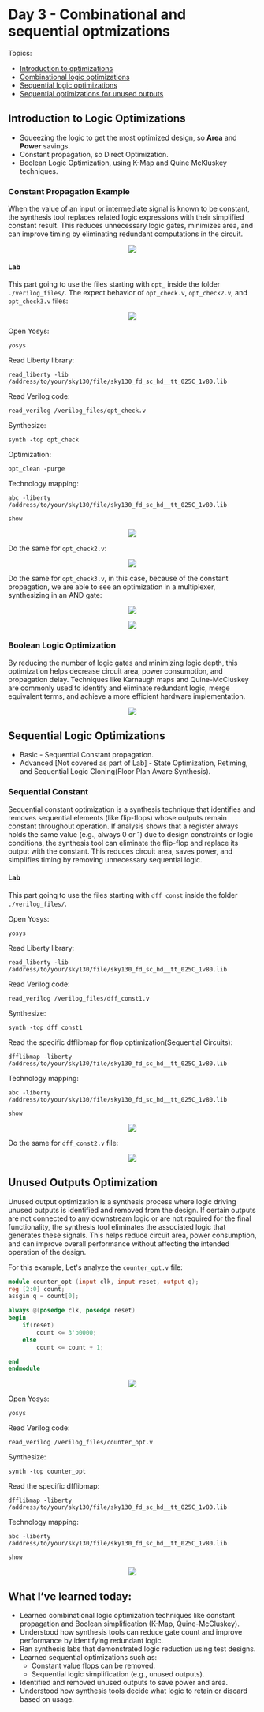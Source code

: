 # Day 3 - Combinational and sequential optmizations
Topics:

- [Introduction to optimizations](#introduction-to-logic-optimizations)
- [Combinational logic optimizations](#introduction-to-logic-optimizations)
- [Sequential logic optimizations](#sequential-logic-optimizations)
- [Sequential optimizations for unused outputs](#unused-outputs-optimization)

## Introduction to Logic Optimizations

* Squeezing the logic to get the most optimized design, so **Area** and **Power** savings.
* Constant propagation, so Direct Optimization.
* Boolean Logic Optimization, using K-Map and Quine McKluskey techniques.

### Constant Propagation Example

When the value of an input or intermediate signal is known to be constant, the synthesis tool replaces related logic expressions with their simplified constant result. This reduces unnecessary logic gates, minimizes area, and can improve timing by eliminating redundant computations in the circuit.

<p align="center">
  <img src="https://raw.githubusercontent.com/GustavoKanaiama/RTL-Design-and-Synthesis-using-sky130/refs/heads/main/Day_3/img/day3_img1.png"
  />
</p>

#### Lab
This part going to use the files starting with `opt_` inside the folder `./verilog_files/`. The expect behavior of `opt_check.v`, `opt_check2.v`, and `opt_check3.v` files:

<p align="center">
  <img src="https://raw.githubusercontent.com/GustavoKanaiama/RTL-Design-and-Synthesis-using-sky130/refs/heads/main/Day_3/img/day3_img4.png"
  />
</p>

Open Yosys:
```shell
yosys
```

Read Liberty library:
```shell
read_liberty -lib /address/to/your/sky130/file/sky130_fd_sc_hd__tt_025C_1v80.lib
```
Read Verilog code:
```shell
read_verilog /verilog_files/opt_check.v
```
Synthesize:
```shell
synth -top opt_check
```
Optimization:
```shell
opt_clean -purge
```
Technology mapping:
```shell
abc -liberty /address/to/your/sky130/file/sky130_fd_sc_hd__tt_025C_1v80.lib

show
```

<p align="center">
  <img src="https://raw.githubusercontent.com/GustavoKanaiama/RTL-Design-and-Synthesis-using-sky130/refs/heads/main/Day_3/img/day3_img5.png"
  />
</p>

Do the same for `opt_check2.v`:

<p align="center">
  <img src="https://raw.githubusercontent.com/GustavoKanaiama/RTL-Design-and-Synthesis-using-sky130/refs/heads/main/Day_3/img/day3_img6.png"
  />
</p>

Do the same for `opt_check3.v`, in this case, because of the constant propagation, we are able to see an optimization in a multiplexer, synthesizing in an AND gate:

<p align="center">
  <img src="https://raw.githubusercontent.com/GustavoKanaiama/RTL-Design-and-Synthesis-using-sky130/refs/heads/main/Day_3/img/day3_img7.png"
  />
</p>

<p align="center">
  <img src="https://raw.githubusercontent.com/GustavoKanaiama/RTL-Design-and-Synthesis-using-sky130/refs/heads/main/Day_3/img/day3_img8.png"
  />
</p>


### Boolean Logic Optimization

By reducing the number of logic gates and minimizing logic depth, this optimization helps decrease circuit area, power consumption, and propagation delay. Techniques like Karnaugh maps and Quine-McCluskey are commonly used to identify and eliminate redundant logic, merge equivalent terms, and achieve a more efficient hardware implementation.

<p align="center">
  <img src="https://raw.githubusercontent.com/GustavoKanaiama/RTL-Design-and-Synthesis-using-sky130/refs/heads/main/Day_3/img/day3_img2.png"
  />
</p>

## Sequential Logic Optimizations
* Basic - Sequential Constant propagation.
* Advanced [Not covered as part of Lab] - State Optimization, Retiming, and Sequential Logic Cloning(Floor Plan Aware Synthesis).

### Sequential Constant

Sequential constant optimization is a synthesis technique that identifies and removes sequential elements (like flip-flops) whose outputs remain constant throughout operation. If analysis shows that a register always holds the same value (e.g., always 0 or 1) due to design constraints or logic conditions, the synthesis tool can eliminate the flip-flop and replace its output with the constant. This reduces circuit area, saves power, and simplifies timing by removing unnecessary sequential logic.


#### Lab
This part going to use the files starting with `dff_const` inside the folder `./verilog_files/`.


Open Yosys:
```shell
yosys
```

Read Liberty library:
```shell
read_liberty -lib /address/to/your/sky130/file/sky130_fd_sc_hd__tt_025C_1v80.lib
```
Read Verilog code:
```shell
read_verilog /verilog_files/dff_const1.v
```
Synthesize:
```shell
synth -top dff_const1
```
Read the specific dfflibmap for flop optimization(Sequential Circuits):
```shell
dfflibmap -liberty /address/to/your/sky130/file/sky130_fd_sc_hd__tt_025C_1v80.lib
```
Technology mapping:
```shell
abc -liberty /address/to/your/sky130/file/sky130_fd_sc_hd__tt_025C_1v80.lib

show
```

<p align="center">
  <img src="https://raw.githubusercontent.com/GustavoKanaiama/RTL-Design-and-Synthesis-using-sky130/refs/heads/main/Day_3/img/day3_img10.png"
  />
</p>

Do the same for `dff_const2.v` file:

<p align="center">
  <img src="https://raw.githubusercontent.com/GustavoKanaiama/RTL-Design-and-Synthesis-using-sky130/refs/heads/main/Day_3/img/day3_img11.png"
  />
</p>


## Unused Outputs Optimization
Unused output optimization is a synthesis process where logic driving unused outputs is identified and removed from the design. If certain outputs are not connected to any downstream logic or are not required for the final functionality, the synthesis tool eliminates the associated logic that generates these signals. This helps reduce circuit area, power consumption, and can improve overall performance without affecting the intended operation of the design.

For this example, Let's analyze the `counter_opt.v` file:

```verilog
module counter_opt (input clk, input reset, output q);
reg [2:0] count;
assgin q = count[0];

always @(posedge clk, posedge reset)
begin
    if(reset)
        count <= 3'b0000;
    else
        count <= count + 1;

end
endmodule
```

<p align="center">
  <img src="https://raw.githubusercontent.com/GustavoKanaiama/RTL-Design-and-Synthesis-using-sky130/refs/heads/main/Day_3/img/day3_img12.png"
  />
</p>




Open Yosys:
```shell
yosys
```

Read Verilog code:
```shell
read_verilog /verilog_files/counter_opt.v
```
Synthesize:
```shell
synth -top counter_opt
```
Read the specific dfflibmap:
```shell
dfflibmap -liberty /address/to/your/sky130/file/sky130_fd_sc_hd__tt_025C_1v80.lib
```
Technology mapping:
```shell
abc -liberty /address/to/your/sky130/file/sky130_fd_sc_hd__tt_025C_1v80.lib

show
```

<p align="center">
  <img src="https://raw.githubusercontent.com/GustavoKanaiama/RTL-Design-and-Synthesis-using-sky130/refs/heads/main/Day_3/img/day3_img13.png"
  />
</p>

## What I’ve learned today:

* Learned combinational logic optimization techniques like constant propagation and Boolean simplification (K-Map, Quine-McCluskey).
* Understood how synthesis tools can reduce gate count and improve performance by identifying redundant logic.
* Ran synthesis labs that demonstrated logic reduction using test designs.
* Learned sequential optimizations such as:
  * Constant value flops can be removed.
  * Sequential logic simplification (e.g., unused outputs).
* Identified and removed unused outputs to save power and area.
* Understood how synthesis tools decide what logic to retain or discard based on usage.
